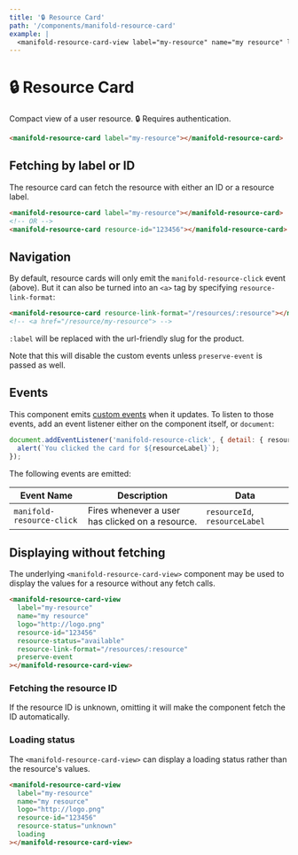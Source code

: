 ```yaml
---
title: '🔒 Resource Card'
path: '/components/manifold-resource-card'
example: |
  <manifold-resource-card-view label="my-resource" name="my resource" logo="https://cdn.manifold.co/providers/logdna/logos/ftzzxwdr0c8wx6gh0ntf83fq4w.png" resource-id="1234" resource-status="available"></manifold-resource-card-view>
---
```


# 🔒 Resource Card

Compact view of a user resource. 🔒 Requires authentication.

```html
<manifold-resource-card label="my-resource"></manifold-resource-card>
```

## Fetching by label or ID

The resource card can fetch the resource with either an ID or a resource label.

```html
<manifold-resource-card label="my-resource"></manifold-resource-card>
<!-- OR -->
<manifold-resource-card resource-id="123456"></manifold-resource-card>
```

## Navigation

By default, resource cards will only emit the `manifold-resource-click`
event (above). But it can also be turned into an `<a>` tag by specifying
`resource-link-format`:

```html
<manifold-resource-card resource-link-format="/resources/:resource"></manifold-resource-card>
<!-- <a href="/resource/my-resource"> -->
```

`:label` will be replaced with the url-friendly slug for the product.

Note that this will disable the custom events unless `preserve-event` is
passed as well.

## Events

This component emits [custom
events](https://developer.mozilla.org/en-US/docs/Web/API/CustomEvent/CustomEvent)
when it updates. To listen to those events, add an event listener either on
the component itself, or `document`:

```js
document.addEventListener('manifold-resource-click', { detail: { resourceLabel } } => {
  alert(`You clicked the card for ${resourceLabel}`);
});
```

The following events are emitted:

| Event Name                | Description                                      | Data                          |
|---------------------------|--------------------------------------------------|-------------------------------|
| `manifold-resource-click` | Fires whenever a user has clicked on a resource. | `resourceId`, `resourceLabel` |

## Displaying without fetching

The underlying `<manifold-resource-card-view>` component may be used to display the values for a resource without any fetch calls.

```html
<manifold-resource-card-view
  label="my-resource"
  name="my resource"
  logo="http://logo.png"
  resource-id="123456"
  resource-status="available"
  resource-link-format="/resources/:resource"
  preserve-event
></manifold-resource-card-view>
```

### Fetching the resource ID

If the resource ID is unknown, omitting it will make the component fetch the ID automatically.

### Loading status

The `<manifold-resource-card-view>` can display a loading status rather than the resource's values.

```html
<manifold-resource-card-view
  label="my-resource"
  name="my resource"
  logo="http://logo.png"
  resource-id="123456"
  resource-status="unknown"
  loading
></manifold-resource-card-view>
```
